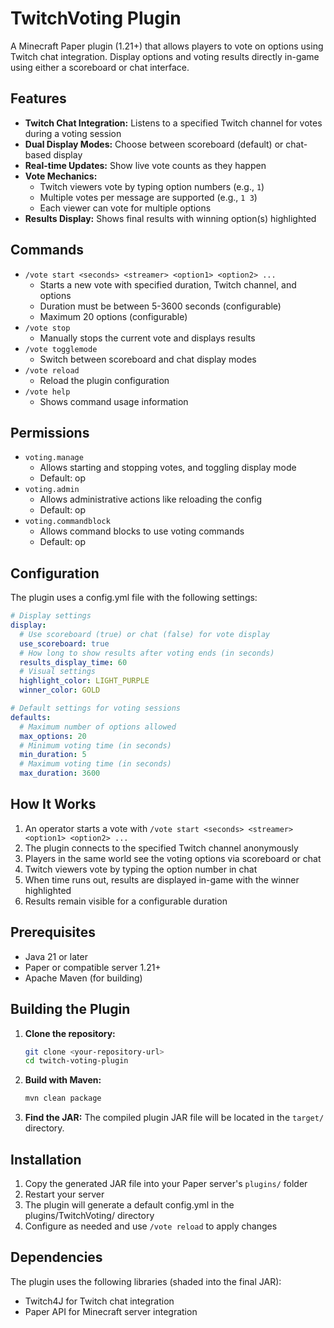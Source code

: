 # TwitchVoting Plugin

A Minecraft Paper plugin (1.21+) that allows players to vote on options using Twitch chat integration. Display options and voting results directly in-game using either a scoreboard or chat interface.

## Features

* **Twitch Chat Integration:** Listens to a specified Twitch channel for votes during a voting session
* **Dual Display Modes:** Choose between scoreboard (default) or chat-based display
* **Real-time Updates:** Show live vote counts as they happen
* **Vote Mechanics:**
  * Twitch viewers vote by typing option numbers (e.g., `1`)
  * Multiple votes per message are supported (e.g., `1 3`)
  * Each viewer can vote for multiple options
* **Results Display:** Shows final results with winning option(s) highlighted

## Commands

* `/vote start <seconds> <streamer> <option1> <option2> ...`
  * Starts a new vote with specified duration, Twitch channel, and options
  * Duration must be between 5-3600 seconds (configurable)
  * Maximum 20 options (configurable)
* `/vote stop`
  * Manually stops the current vote and displays results
* `/vote togglemode`
  * Switch between scoreboard and chat display modes
* `/vote reload`
  * Reload the plugin configuration
* `/vote help`
  * Shows command usage information

## Permissions

* `voting.manage`
  * Allows starting and stopping votes, and toggling display mode
  * Default: op
* `voting.admin`
  * Allows administrative actions like reloading the config
  * Default: op
* `voting.commandblock`
  * Allows command blocks to use voting commands
  * Default: op

## Configuration

The plugin uses a config.yml file with the following settings:

```yaml
# Display settings
display:
  # Use scoreboard (true) or chat (false) for vote display
  use_scoreboard: true
  # How long to show results after voting ends (in seconds)
  results_display_time: 60
  # Visual settings
  highlight_color: LIGHT_PURPLE
  winner_color: GOLD

# Default settings for voting sessions
defaults:
  # Maximum number of options allowed
  max_options: 20
  # Minimum voting time (in seconds)
  min_duration: 5
  # Maximum voting time (in seconds)
  max_duration: 3600
```

## How It Works

1. An operator starts a vote with `/vote start <seconds> <streamer> <option1> <option2> ...`
2. The plugin connects to the specified Twitch channel anonymously
3. Players in the same world see the voting options via scoreboard or chat
4. Twitch viewers vote by typing the option number in chat
5. When time runs out, results are displayed in-game with the winner highlighted
6. Results remain visible for a configurable duration

## Prerequisites

* Java 21 or later
* Paper or compatible server 1.21+
* Apache Maven (for building)

## Building the Plugin

1. **Clone the repository:**
   ```bash
   git clone <your-repository-url>
   cd twitch-voting-plugin
   ```
2. **Build with Maven:**
   ```bash
   mvn clean package
   ```
3. **Find the JAR:** The compiled plugin JAR file will be located in the `target/` directory.

## Installation

1. Copy the generated JAR file into your Paper server's `plugins/` folder
2. Restart your server
3. The plugin will generate a default config.yml in the plugins/TwitchVoting/ directory
4. Configure as needed and use `/vote reload` to apply changes

## Dependencies

The plugin uses the following libraries (shaded into the final JAR):
* Twitch4J for Twitch chat integration
* Paper API for Minecraft server integration